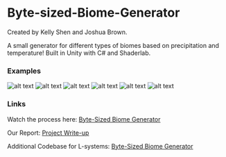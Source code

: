 # Byte-sized-Biome-Generator

Created by Kelly Shen and Joshua Brown.

A small generator for different types of biomes based on precipitation and temperature! Built in Unity with C# and Shaderlab.

### Examples

![alt text](https://github.com/shenkel7/Byte-sized-Biome-Generator/blob/master/screenshots/desert.png)
![alt text](https://github.com/shenkel7/Byte-sized-Biome-Generator/blob/master/screenshots/grassland.png)
![alt text](https://github.com/shenkel7/Byte-sized-Biome-Generator/blob/master/screenshots/rainforest.png)
![alt text](https://github.com/shenkel7/Byte-sized-Biome-Generator/blob/master/screenshots/savanna.png)
![alt text](https://github.com/shenkel7/Byte-sized-Biome-Generator/blob/master/screenshots/taiga.png)
![alt text](https://github.com/shenkel7/Byte-sized-Biome-Generator/blob/master/screenshots/tundra.png)



### Links

Watch the process here:
[Byte-Sized Biome Generator](https://youtu.be/CcnSbqBupCQ)

Our Report:
[Project Write-up](https://docs.google.com/document/d/1zWSVxp_rrXDx1QbhUgivSTXhlslLQok6TIa0KBJmyDQ/edit?usp=sharing)

Additional Codebase for L-systems:
[Byte-Sized Biome Generator](https://github.com/jgbrown-ut/LSystems)

